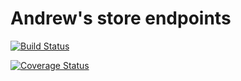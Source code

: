 # Andrew's store endpoints

[![Build Status](https://travis-ci.org/Njaya2019/storemanager-endpoints.svg?branch=ft-add-product-endpoint-161206503)](https://travis-ci.org/Njaya2019/storemanager-endpoints)

[![Coverage Status](https://coveralls.io/repos/github/Njaya2019/storemanager-endpoints/badge.png?branch=master)](https://coveralls.io/github/Njaya2019/storemanager-endpoints?branch=master)